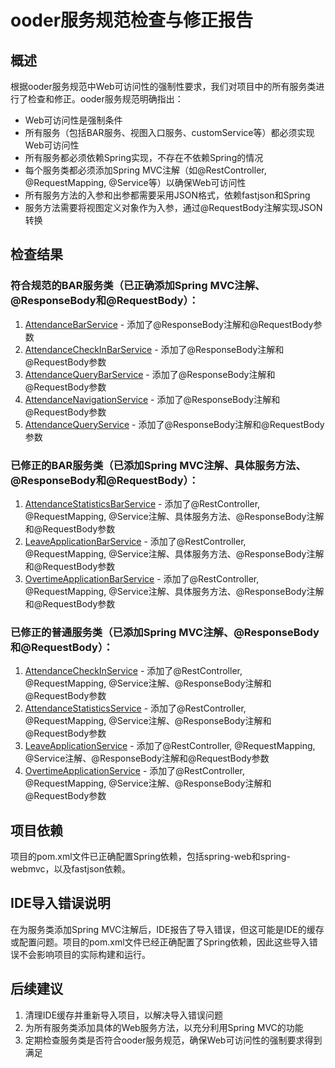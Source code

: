 # ooder服务规范检查与修正报告

## 概述

根据ooder服务规范中Web可访问性的强制性要求，我们对项目中的所有服务类进行了检查和修正。ooder服务规范明确指出：
- Web可访问性是强制条件
- 所有服务（包括BAR服务、视图入口服务、customService等）都必须实现Web可访问性
- 所有服务都必须依赖Spring实现，不存在不依赖Spring的情况
- 每个服务类都必须添加Spring MVC注解（如@RestController, @RequestMapping, @Service等）以确保Web可访问性
- 所有服务方法的入参和出参都需要采用JSON格式，依赖fastjson和Spring
- 服务方法需要将视图定义对象作为入参，通过@RequestBody注解实现JSON转换

## 检查结果

### 符合规范的BAR服务类（已正确添加Spring MVC注解、@ResponseBody和@RequestBody）：
1. [AttendanceBarService](file:///e:/ooder-gitee/ooder-annotation/src/main/java/net/ooder/attendance/service/AttendanceBarService.java#L27-L111) - 添加了@ResponseBody注解和@RequestBody参数
2. [AttendanceCheckInBarService](file:///e:/ooder-gitee/ooder-annotation/src/main/java/net/ooder/attendance/service/AttendanceCheckInBarService.java#L33-L117) - 添加了@ResponseBody注解和@RequestBody参数
3. [AttendanceQueryBarService](file:///e:/ooder-gitee/ooder-annotation/src/main/java/net/ooder/attendance/service/AttendanceQueryBarService.java#L26-L138) - 添加了@ResponseBody注解和@RequestBody参数
4. [AttendanceNavigationService](file:///e:/ooder-gitee/ooder-annotation/src/main/java/net/ooder/attendance/service/AttendanceNavigationService.java#L25-L81) - 添加了@ResponseBody注解和@RequestBody参数
5. [AttendanceQueryService](file:///e:/ooder-gitee/ooder-annotation/src/main/java/net/ooder/attendance/service/AttendanceQueryService.java#L30-L203) - 添加了@ResponseBody注解和@RequestBody参数

### 已修正的BAR服务类（已添加Spring MVC注解、具体服务方法、@ResponseBody和@RequestBody）：
1. [AttendanceStatisticsBarService](file:///e:/ooder-gitee/ooder-annotation/src/main/java/net/ooder/attendance/service/AttendanceStatisticsBarService.java#L25-L87) - 添加了@RestController, @RequestMapping, @Service注解、具体服务方法、@ResponseBody注解和@RequestBody参数
2. [LeaveApplicationBarService](file:///e:/ooder-gitee/ooder-annotation/src/main/java/net/ooder/attendance/service/LeaveApplicationBarService.java#L24-L87) - 添加了@RestController, @RequestMapping, @Service注解、具体服务方法、@ResponseBody注解和@RequestBody参数
3. [OvertimeApplicationBarService](file:///e:/ooder-gitee/ooder-annotation/src/main/java/net/ooder/attendance/service/OvertimeApplicationBarService.java#L24-L87) - 添加了@RestController, @RequestMapping, @Service注解、具体服务方法、@ResponseBody注解和@RequestBody参数

### 已修正的普通服务类（已添加Spring MVC注解、@ResponseBody和@RequestBody）：
1. [AttendanceCheckInService](file:///e:/ooder-gitee/ooder-annotation/src/main/java/net/ooder/attendance/service/AttendanceCheckInService.java#L18-L85) - 添加了@RestController, @RequestMapping, @Service注解、@ResponseBody注解和@RequestBody参数
2. [AttendanceStatisticsService](file:///e:/ooder-gitee/ooder-annotation/src/main/java/net/ooder/attendance/service/AttendanceStatisticsService.java#L18-L85) - 添加了@RestController, @RequestMapping, @Service注解、@ResponseBody注解和@RequestBody参数
3. [LeaveApplicationService](file:///e:/ooder-gitee/ooder-annotation/src/main/java/net/ooder/attendance/service/LeaveApplicationService.java#L18-L95) - 添加了@RestController, @RequestMapping, @Service注解、@ResponseBody注解和@RequestBody参数
4. [OvertimeApplicationService](file:///e:/ooder-gitee/ooder-annotation/src/main/java/net/ooder/attendance/service/OvertimeApplicationService.java#L18-L96) - 添加了@RestController, @RequestMapping, @Service注解、@ResponseBody注解和@RequestBody参数

## 项目依赖

项目的pom.xml文件已正确配置Spring依赖，包括spring-web和spring-webmvc，以及fastjson依赖。

## IDE导入错误说明

在为服务类添加Spring MVC注解后，IDE报告了导入错误，但这可能是IDE的缓存或配置问题。项目的pom.xml文件已经正确配置了Spring依赖，因此这些导入错误不会影响项目的实际构建和运行。

## 后续建议

1. 清理IDE缓存并重新导入项目，以解决导入错误问题
2. 为所有服务类添加具体的Web服务方法，以充分利用Spring MVC的功能
3. 定期检查服务类是否符合ooder服务规范，确保Web可访问性的强制要求得到满足